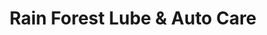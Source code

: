 ---
title: "Rain Forest Lube & Auto Care"
url: /cypress/rain-forest-lube-und-auto-care/
shop: Autowerkstatt
---
